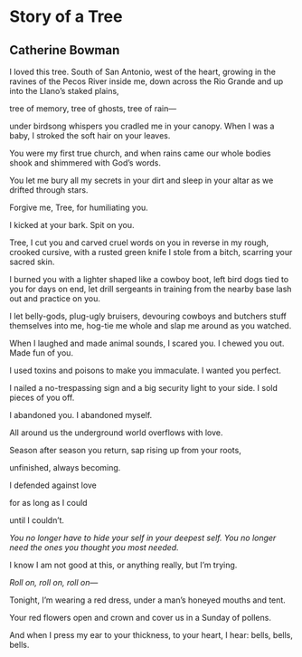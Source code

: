 # Story of a Tree
## Catherine Bowman
I loved this tree.
South of San Antonio,
west of the heart,
growing in the ravines
of the Pecos River
inside me, down across
the Rio Grande and up
into the Llano’s staked plains,

tree of memory, tree of ghosts, tree of rain—

under birdsong whispers
you cradled me in your canopy.
When I was a baby, I stroked
the soft hair on your leaves.

You were my first true church,
and when rains came
our whole bodies shook
and shimmered with God’s words.

You let me bury
all my secrets in your dirt
and sleep in your altar
as we drifted through stars.

Forgive me, Tree, for humiliating you.

I kicked at your bark. Spit on you.

Tree, I cut you
and carved cruel words
on you in reverse
in my rough, crooked cursive,
with a rusted green knife
I stole from a bitch,
scarring your sacred skin.

I burned you with a lighter
shaped like a cowboy boot,
left bird dogs tied to you
for days on end, let drill sergeants
in training from the nearby base
lash out and practice on you.

I let belly-gods, plug-ugly bruisers,
devouring cowboys and butchers
stuff themselves into me,
hog-tie me whole and slap me
around as you watched.

When I laughed and made
animal sounds, I scared you.
I chewed you out. Made fun of you.

I used toxins and poisons
to make you immaculate.
I wanted you perfect.

I nailed a no-trespassing sign
and a big security light to your side.
I sold pieces of you off.

I abandoned you.
I abandoned myself.

All around us the underground world overflows with love.

Season after season you return,
sap rising up from your roots,

unfinished, always becoming.

I defended against love

for as long as I could

until I couldn’t.

 _You no longer have to hide your self in your deepest self._
 _You no longer need the ones you thought you most needed._

I know I am not good
at this, or anything really, but I’m trying.

 _Roll on, roll on, roll on—_

Tonight, I’m wearing a red dress,
under a man’s honeyed mouths and tent.

Your red flowers open and crown
and cover us in a Sunday of pollens.

And when I press my ear
to your thickness,
to your heart, I hear:
bells, bells, bells.
